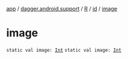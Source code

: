 [app](../../../index.md) / [dagger.android.support](../../index.md) / [R](../index.md) / [id](index.md) / [image](./image.md)

# image

`static val image: `[`Int`](https://kotlinlang.org/api/latest/jvm/stdlib/kotlin/-int/index.html)
`static val image: `[`Int`](https://kotlinlang.org/api/latest/jvm/stdlib/kotlin/-int/index.html)